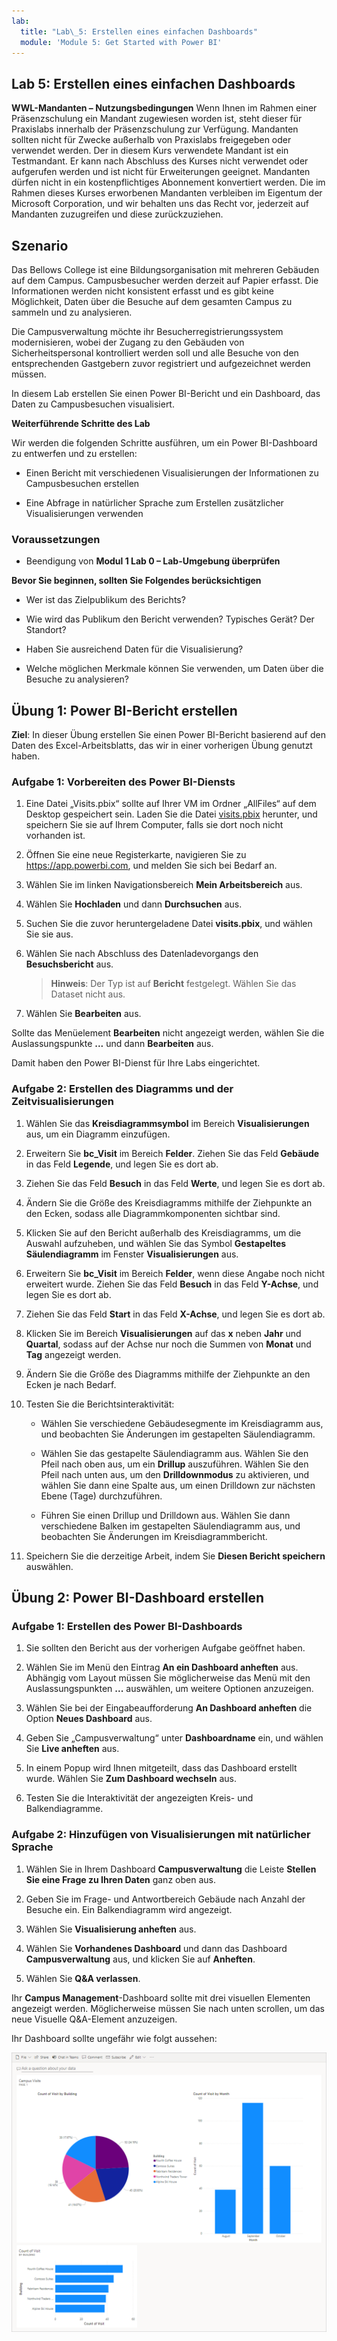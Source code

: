 ```yaml
---
lab:
  title: "Lab\_5: Erstellen eines einfachen Dashboards"
  module: 'Module 5: Get Started with Power BI'
---
```


## Lab 5: Erstellen eines einfachen Dashboards

**WWL-Mandanten – Nutzungsbedingungen** Wenn Ihnen im Rahmen einer Präsenzschulung ein Mandant zugewiesen worden ist, steht dieser für Praxislabs innerhalb der Präsenzschulung zur Verfügung. Mandanten sollten nicht für Zwecke außerhalb von Praxislabs freigegeben oder verwendet werden. Der in diesem Kurs verwendete Mandant ist ein Testmandant. Er kann nach Abschluss des Kurses nicht verwendet oder aufgerufen werden und ist nicht für Erweiterungen geeignet. Mandanten dürfen nicht in ein kostenpflichtiges Abonnement konvertiert werden. Die im Rahmen dieses Kurses erworbenen Mandanten verbleiben im Eigentum der Microsoft Corporation, und wir behalten uns das Recht vor, jederzeit auf Mandanten zuzugreifen und diese zurückzuziehen. 

## Szenario

Das Bellows College ist eine Bildungsorganisation mit mehreren Gebäuden auf dem Campus. Campusbesucher werden derzeit auf Papier erfasst. Die Informationen werden nicht konsistent erfasst und es gibt keine Möglichkeit, Daten über die Besuche auf dem gesamten Campus zu sammeln und zu analysieren.

Die Campusverwaltung möchte ihr Besucherregistrierungssystem modernisieren, wobei der Zugang zu den Gebäuden von Sicherheitspersonal kontrolliert werden soll und alle Besuche von den entsprechenden Gastgebern zuvor registriert und aufgezeichnet werden müssen.

In diesem Lab erstellen Sie einen Power BI-Bericht und ein Dashboard, das Daten zu Campusbesuchen visualisiert.

**Weiterführende Schritte des Lab**

Wir werden die folgenden Schritte ausführen, um ein Power BI-Dashboard zu entwerfen und zu erstellen:

- Einen Bericht mit verschiedenen Visualisierungen der Informationen zu Campusbesuchen erstellen

- Eine Abfrage in natürlicher Sprache zum Erstellen zusätzlicher Visualisierungen verwenden

### Voraussetzungen

- Beendigung von **Modul 1 Lab 0 – Lab-Umgebung überprüfen**

**Bevor Sie beginnen, sollten Sie Folgendes berücksichtigen**

- Wer ist das Zielpublikum des Berichts?

- Wie wird das Publikum den Bericht verwenden? Typisches Gerät? Der Standort?

- Haben Sie ausreichend Daten für die Visualisierung?

- Welche möglichen Merkmale können Sie verwenden, um Daten über die Besuche zu analysieren?

## Übung 1: Power BI-Bericht erstellen

**Ziel**: In dieser Übung erstellen Sie einen Power BI-Bericht basierend auf den Daten des Excel-Arbeitsblatts, das wir in einer vorherigen Übung genutzt haben.

### Aufgabe 1: Vorbereiten des Power BI-Diensts

1. Eine Datei „Visits.pbix“ sollte auf Ihrer VM im Ordner „AllFiles“ auf dem Desktop gespeichert sein. Laden Sie die Datei [visits.pbix](https://github.com/MicrosoftLearning/PL-900-Microsoft-Power-Platform-Fundamentals/raw/master/Allfiles/visits.pbix) herunter, und speichern Sie sie auf Ihrem Computer, falls sie dort noch nicht vorhanden ist.

1. Öffnen Sie eine neue Registerkarte, navigieren Sie zu https://app.powerbi.com, und melden Sie sich bei Bedarf an.

1. Wählen Sie im linken Navigationsbereich **Mein Arbeitsbereich** aus.

1. Wählen Sie **Hochladen** und dann **Durchsuchen** aus.

1. Suchen Sie die zuvor heruntergeladene Datei **visits.pbix**, und wählen Sie sie aus.

1. Wählen Sie nach Abschluss des Datenladevorgangs den **Besuchsbericht** aus.

    >**Hinweis**: Der Typ ist auf **Bericht** festgelegt. Wählen Sie das Dataset nicht aus.

1. Wählen Sie **Bearbeiten** aus.

Sollte das Menüelement **Bearbeiten** nicht angezeigt werden, wählen Sie die Auslassungspunkte **...** und dann **Bearbeiten** aus.

Damit haben den Power BI-Dienst für Ihre Labs eingerichtet.

### Aufgabe 2: Erstellen des Diagramms und der Zeitvisualisierungen

1. Wählen Sie das **Kreisdiagrammsymbol** im Bereich **Visualisierungen** aus, um ein Diagramm einzufügen.

1. Erweitern Sie **bc_Visit** im Bereich **Felder**. Ziehen Sie das Feld **Gebäude** in das Feld **Legende**, und legen Sie es dort ab.

1. Ziehen Sie das Feld **Besuch** in das Feld **Werte**, und legen Sie es dort ab.

1. Ändern Sie die Größe des Kreisdiagramms mithilfe der Ziehpunkte an den Ecken, sodass alle Diagrammkomponenten sichtbar sind.

1. Klicken Sie auf den Bericht außerhalb des Kreisdiagramms, um die Auswahl aufzuheben, und wählen Sie das Symbol **Gestapeltes Säulendiagramm** im Fenster **Visualisierungen** aus.

1. Erweitern Sie **bc_Visit** im Bereich **Felder**, wenn diese Angabe noch nicht erweitert wurde. Ziehen Sie das Feld **Besuch** in das Feld **Y-Achse**, und legen Sie es dort ab.

1. Ziehen Sie das Feld **Start** in das Feld **X-Achse**, und legen Sie es dort ab.

1. Klicken Sie im Bereich **Visualisierungen** auf das **x** neben **Jahr** und **Quartal**, sodass auf der Achse nur noch die Summen von **Monat** und **Tag** angezeigt werden.

1. Ändern Sie die Größe des Diagramms mithilfe der Ziehpunkte an den Ecken je nach Bedarf.

1. Testen Sie die Berichtsinteraktivität:

    - Wählen Sie verschiedene Gebäudesegmente im Kreisdiagramm aus, und beobachten Sie Änderungen im gestapelten Säulendiagramm.

    - Wählen Sie das gestapelte Säulendiagramm aus. Wählen Sie den Pfeil nach oben aus, um ein **Drillup** auszuführen. Wählen Sie den Pfeil nach unten aus, um den **Drilldownmodus** zu aktivieren, und wählen Sie dann eine Spalte aus, um einen Drilldown zur nächsten Ebene (Tage) durchzuführen.

    - Führen Sie einen Drillup und Drilldown aus. Wählen Sie dann verschiedene Balken im gestapelten Säulendiagramm aus, und beobachten Sie Änderungen im Kreisdiagrammbericht.

1. Speichern Sie die derzeitige Arbeit, indem Sie **Diesen Bericht speichern** auswählen.

## Übung 2: Power BI-Dashboard erstellen

### Aufgabe 1: Erstellen des Power BI-Dashboards

1. Sie sollten den Bericht aus der vorherigen Aufgabe geöffnet haben.

1. Wählen Sie im Menü den Eintrag **An ein Dashboard anheften** aus. Abhängig vom Layout müssen Sie möglicherweise das Menü mit den Auslassungspunkten **...** auswählen, um weitere Optionen anzuzeigen.

1. Wählen Sie bei der Eingabeaufforderung **An Dashboard anheften** die Option **Neues Dashboard** aus.

1. Geben Sie „Campusverwaltung“ unter **Dashboardname** ein, und wählen Sie **Live anheften** aus.

1. In einem Popup wird Ihnen mitgeteilt, dass das Dashboard erstellt wurde. Wählen Sie **Zum Dashboard wechseln** aus.

1. Testen Sie die Interaktivität der angezeigten Kreis- und Balkendiagramme.

### Aufgabe 2: Hinzufügen von Visualisierungen mit natürlicher Sprache

1. Wählen Sie in Ihrem Dashboard **Campusverwaltung** die Leiste **Stellen Sie eine Frage zu Ihren Daten** ganz oben aus.

1. Geben Sie im Frage- und Antwortbereich Gebäude nach Anzahl der Besuche ein. Ein Balkendiagramm wird angezeigt.

1. Wählen Sie **Visualisierung anheften** aus.

1. Wählen Sie **Vorhandenes Dashboard** und dann das Dashboard **Campusverwaltung** aus, und klicken Sie auf **Anheften**.

1. Wählen Sie **Q&amp;A verlassen**.

Ihr **Campus Management**-Dashboard sollte mit drei visuellen Elementen angezeigt werden. Möglicherweise müssen Sie nach unten scrollen, um das neue Visuelle Q&A-Element anzuzeigen.

Ihr Dashboard sollte ungefähr wie folgt aussehen:

[![Screenshot des gerade erstellten Dashboards](media/lab-5-power-bi-01.png)](https://github.com/MicrosoftLearning/PL-900-Microsoft-Power-Platform-Fundamentals/blob/master/Instructions/Labs/media/5-powerbi-result.png)

 
